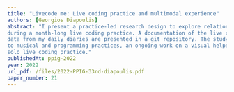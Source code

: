 ```yaml
---
title: "Livecode me: Live coding practice and multimodal experience"
authors: [Georgios Diapoulis]
abstract: "I present a practice-led research design to explore relations between listening and non-listening conditions
during a month-long live coding practice. A documentation of the live coding sessions and textual
data from my daily diaries are presented in a git repository. The study offers a set of observations related
to musical and programming practices, an ongoing work on a visual helper and outlines issues related to
solo live coding practice."
publishedAt: ppig-2022
year: 2022
url_pdf: /files/2022-PPIG-33rd-diapoulis.pdf
paper_number: 21
---
```

